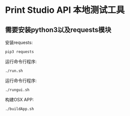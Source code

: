 # Print Studio API 本地测试工具

## 需要安装python3以及requests模块

安装requests:

	pip3 requests

运行命令行程序:

	./run.sh

运行命令行程序:

	./rungui.sh

构建OSX APP:

	./buildApp.sh
